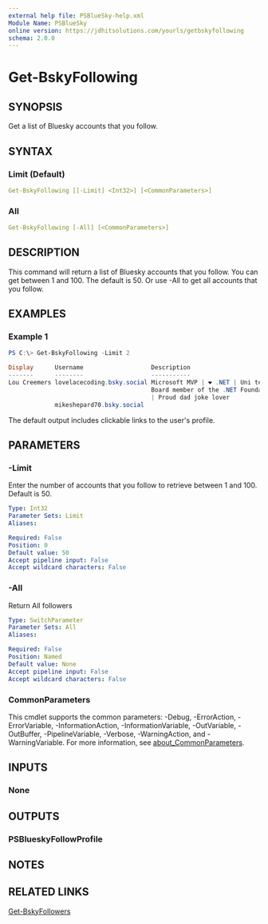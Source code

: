 ```yaml
---
external help file: PSBlueSky-help.xml
Module Name: PSBlueSky
online version: https://jdhitsolutions.com/yourls/getbskyfollowing
schema: 2.0.0
---
```


# Get-BskyFollowing

## SYNOPSIS

Get a list of Bluesky accounts that you follow.

## SYNTAX

### Limit (Default)

```yaml
Get-BskyFollowing [[-Limit] <Int32>] [<CommonParameters>]
```

### All

```yaml
Get-BskyFollowing [-All] [<CommonParameters>]
```

## DESCRIPTION

This command will return a list of Bluesky accounts that you follow. You can get between 1 and 100. The default is 50. Or use -All to get all accounts that you follow.

## EXAMPLES

### Example 1

```powershell
PS C:\> Get-BskyFollowing -Limit 2

Display      Username                   Description
-------      --------                   -----------
Lou Creemers lovelacecoding.bsky.social Microsoft MVP | ❤️ .NET | Uni teacher |
                                        Board member of the .NET Foundation 💜
                                        | Proud dad joke lover
             mikeshepard70.bsky.social
```

The default output includes clickable links to the user's profile.

## PARAMETERS

### -Limit

Enter the number of accounts that you follow to retrieve between 1 and 100.
Default is 50.

```yaml
Type: Int32
Parameter Sets: Limit
Aliases:

Required: False
Position: 0
Default value: 50
Accept pipeline input: False
Accept wildcard characters: False
```

### -All

Return All followers

```yaml
Type: SwitchParameter
Parameter Sets: All
Aliases:

Required: False
Position: Named
Default value: None
Accept pipeline input: False
Accept wildcard characters: False
```

### CommonParameters

This cmdlet supports the common parameters: -Debug, -ErrorAction, -ErrorVariable, -InformationAction, -InformationVariable, -OutVariable, -OutBuffer, -PipelineVariable, -Verbose, -WarningAction, and -WarningVariable. For more information, see [about_CommonParameters](http://go.microsoft.com/fwlink/?LinkID=113216).

## INPUTS

### None

## OUTPUTS

### PSBlueskyFollowProfile

## NOTES

## RELATED LINKS

[Get-BskyFollowers](Get-BskyFollowers.md)
